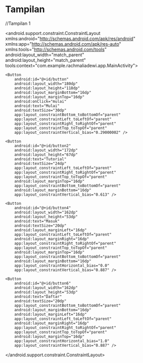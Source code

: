 # Tampilan
//Tampilan 1
<?xml version="1.0" encoding="utf-8"?>
<android.support.constraint.ConstraintLayout xmlns:android="http://schemas.android.com/apk/res/android"
    xmlns:app="http://schemas.android.com/apk/res-auto"
    xmlns:tools="http://schemas.android.com/tools"
    android:layout_width="match_parent"
    android:layout_height="match_parent"
    tools:context="com.example.rachmaliadewi.app.MainActivity">

    <Button
        android:id="@+id/button"
        android:layout_width="180dp"
        android:layout_height="118dp"
        android:layout_marginBottom="16dp"
        android:layout_marginTop="16dp"
        android:onClick="mulai"
        android:text="Mulai"
        android:textSize="30dp"
        app:layout_constraintBottom_toBottomOf="parent"
        app:layout_constraintLeft_toLeftOf="parent"
        app:layout_constraintRight_toRightOf="parent"
        app:layout_constraintTop_toTopOf="parent"
        app:layout_constraintVertical_bias="0.29000002" />

    <Button
        android:id="@+id/button2"
        android:layout_width="172dp"
        android:layout_height="67dp"
        android:text="Tutorial"
        android:textSize="24dp"
        app:layout_constraintLeft_toLeftOf="parent"
        app:layout_constraintRight_toRightOf="parent"
        app:layout_constraintTop_toTopOf="parent"
        android:layout_marginTop="16dp"
        app:layout_constraintBottom_toBottomOf="parent"
        android:layout_marginBottom="16dp"
        app:layout_constraintVertical_bias="0.613" />

    <Button
        android:id="@+id/button4"
        android:layout_width="162dp"
        android:layout_height="53dp"
        android:text="Masuk"
        android:textSize="20dp"
        android:layout_marginLeft="16dp"
        app:layout_constraintLeft_toLeftOf="parent"
        android:layout_marginRight="16dp"
        app:layout_constraintRight_toRightOf="parent"
        app:layout_constraintTop_toTopOf="parent"
        android:layout_marginTop="16dp"
        app:layout_constraintBottom_toBottomOf="parent"
        android:layout_marginBottom="16dp"
        app:layout_constraintHorizontal_bias="0.0"
        app:layout_constraintVertical_bias="0.887" />

    <Button
        android:id="@+id/button6"
        android:layout_width="162dp"
        android:layout_height="53dp"
        android:text="Daftar"
        android:textSize="20dp"
        app:layout_constraintBottom_toBottomOf="parent"
        android:layout_marginBottom="16dp"
        android:layout_marginLeft="16dp"
        app:layout_constraintLeft_toLeftOf="parent"
        android:layout_marginRight="16dp"
        app:layout_constraintRight_toRightOf="parent"
        app:layout_constraintTop_toTopOf="parent"
        android:layout_marginTop="16dp"
        app:layout_constraintHorizontal_bias="1.0"
        app:layout_constraintVertical_bias="0.887" />
</android.support.constraint.ConstraintLayout>
